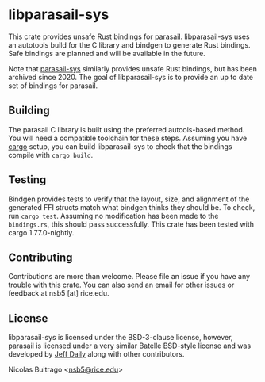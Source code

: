 # libparasail-sys

This crate provides unsafe Rust bindings for [parasail](https://github.com/jeffdaily/parasail).
libparasail-sys uses an autotools build for the C library and bindgen to generate Rust bindings. Safe bindings are planned and will be available in the future.

Note that [parasail-sys](https://github.com/anp/parasail-sys) similarly provides unsafe Rust bindings, but has been archived since 2020.
The goal of libparasail-sys is to provide an up to date set of bindings for parasail.

## Building

The parasail C library is built using the preferred autools-based method. You will need a compatible toolchain for these steps.
Assuming you have [cargo](https://doc.rust-lang.org/stable/cargo/) setup, you can build libparasail-sys to check that the bindings compile with `cargo build`.

## Testing

Bindgen provides tests to verify that the layout, size, and alignment of the generated FFI structs match what bindgen thinks they should be.
To check, run `cargo test`. Assuming no modification has been made to the `bindings.rs`, this should pass successfully. This crate has been
tested with cargo 1.77.0-nightly.

## Contributing

Contributions are more than welcome. Please file an issue if you have any trouble with this crate. You can also send an email for
other issues or feedback at nsb5 [at] rice.edu.

## License

libparasail-sys is licensed under the BSD-3-clause license, however, parasail is licensed under a very similar Batelle BSD-style license and was developed by [Jeff Daily](https://github.com/jeffdaily) along with other contributors.

Nicolas Buitrago \<nsb5@rice.edu\>

